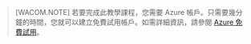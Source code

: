> [WACOM.NOTE]
> 若要完成此教學課程，您需要 Azure 帳戶。只需要幾分鐘的時間，您就可以建立免費試用帳戶。如需詳細資訊，請參閱 [Azure 免費試用][Azure 免費試用]。

  [Azure 免費試用]: http://www.windowsazure.com/zh-tw/pricing/free-trial
